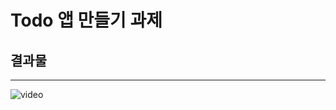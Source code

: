 # Todo 앱 만들기 과제

## 결과물

---

![video](https://github.com/jjw0071/To-do_app/assets/87056507/764b5ef6-9d42-424e-932e-0540f2bf77d2)
